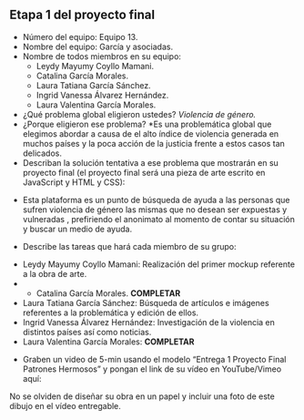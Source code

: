 ## Etapa 1 del proyecto final

- Número del equipo: Equipo 13.
- Nombre del equipo: García y asociadas.
- Nombre de todos miembros en su equipo: 
  * Leydy Mayumy Coyllo Mamani.
  * Catalina García Morales.   
  * Laura Tatiana García Sánchez.
  * Ingrid Vanessa Álvarez Hernández.
  * Laura Valentina García Morales.
- ¿Qué problema global eligieron ustedes? 
*Violencia de género.*
- ¿Porque eligieron ese problema? 
*Es una problemática global que elegimos abordar a causa de el alto índice de violencia generada en muchos países y la poca acción de la justicia frente a estos casos tan delicados.
- Describan la solución tentativa a ese problema que mostrarán en su proyecto final (el proyecto final será una pieza de arte escrito en JavaScript y HTML y CSS):
 * Esta plataforma es un punto de búsqueda de ayuda a las personas que sufren violencia de género las mismas que no desean ser expuestas y vulneradas , prefiriendo el anonimato al momento de contar su situación y buscar un medio de ayuda.
- Describe las tareas que hará cada miembro de su grupo:
* Leydy Mayumy Coyllo Mamani: Realización del primer mockup referente a la obra de arte.
* * Catalina García Morales.  **COMPLETAR**
* Laura Tatiana García Sánchez: Búsqueda de artículos e imágenes referentes a la problemática y edición de ellos. 
* Ingrid Vanessa Álvarez Hernández: Investigación de la violencia en distintos países así como noticias.
* Laura Valentina García Morales: **COMPLETAR**
- Graben un video de 5-min usando el modelo “Entrega 1 Proyecto Final Patrones Hermosos” y pongan el link de su vídeo en YouTube/Vimeo aquí:

No se olviden de diseñar su obra en un papel y incluir una foto de este dibujo en el vídeo entregable.
